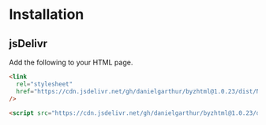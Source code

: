 # Installation

## jsDelivr

Add the following to your HTML page.

```html
<link
  rel="stylesheet"
  href="https://cdn.jsdelivr.net/gh/danielgarthur/byzhtml@1.0.23/dist/Neanes.css"
/>

<script src="https://cdn.jsdelivr.net/gh/danielgarthur/byzhtml@1.0.23/dist/byzhtml.min.js"></script>
```
